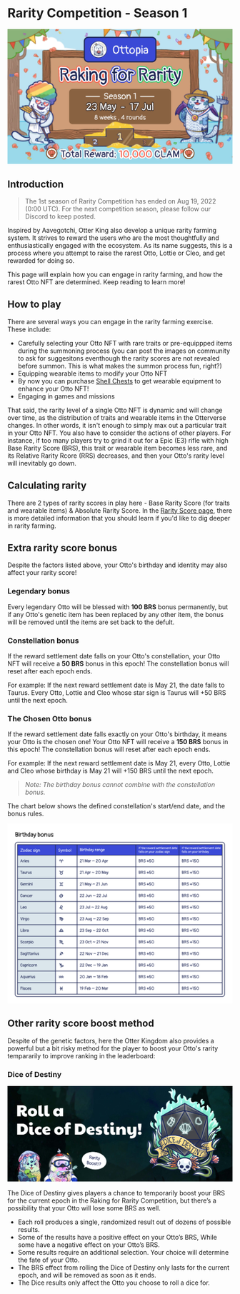# Rarity Competition - Season 1

![Rarity Competition - Season 1](img/s1-ror.jpg)

## Introduction

> The 1st season of Rarity Competition has ended on Aug 19, 2022 (0:00 UTC). For the next competition season, please follow our Discord to keep posted.

Inspired by Aavegotchi, Otter King also develop a unique rarity farming system. It strives to reward the users who are the most thoughtfully and enthusiastically engaged with the ecosystem. As its name suggests, this is a process where you attempt to raise the rarest Otto, Lottie or Cleo, and get rewarded for doing so.

This page will explain how you can engage in rarity farming, and how the rarest Otto NFT are determined. Keep reading to learn more!

## How to play

There are several ways you can engage in the rarity farming exercise. These include:

- Carefully selecting your Otto NFT with rare traits or pre-equippped items during the summoning process (you can post the images on community to ask for suggesitons eventhough the rarity scores are not revealed before summon. This is what makes the summon process fun, right?)
- Equipping wearable items to modify your Otto NFT
 - By now you can purchase [Shell Chests](../gameplay/store#shell-chest) to get wearable equipment to enhance your Otto NFT!
- Engaging in games and missions

That said, the rarity level of a single Otto NFT is dynamic and will change over time, as the distribution of traits and wearable items in the Otterverse changes. In other words, it isn't enough to simply max out a particular trait in your Otto NFT. You also have to consider the actions of other players. For instance, if too many players try to grind it out for a Epic (E3) rifle with high Base Rarity Score (BRS), this trait or wearable item becomes less rare, and its Relative Rarity Rcore (RRS) decreases, and then your Otto's rarity level will inevitably go down.

## Calculating rarity

There are 2 types of rarity scores in play here - Base Rarity Score (for traits and wearable items) & Absolute Rarity Score. In the [Rarity Score page](../gameplay/rarity-farming.md), there is more detailed information that you should learn if you'd like to dig deeper in rarity farming.

## Extra rarity score bonus

Despite the factors listed above, your Otto's birthday and identity may also affect your rarity score!

### Legendary bonus

Every legendary Otto will be blessed with **100 BRS** bonus permanently, but if any Otto's genetic item has been replaced by any other item, the bonus will be removed until the items are set back to the defult.

### Constellation bonus

If the reward settlement date falls on your Otto's constellation, your Otto NFT will receive a **50 BRS** bonus in this epoch! The constellation bonus will reset after each epoch ends.

For example: If the next reward settlement date is May 21, the date falls to Taurus. Every Otto, Lottie and Cleo whose star sign is Taurus will +50 BRS until the next epoch.

### The Chosen Otto bonus

If the reward settlement date falls exactly on your Otto's birthday, it means your Otto is the chosen one! Your Otto NFT will receive a **150 BRS** bonus in this epoch! The constellation bonus will reset after each epoch ends.

For example: If the next reward settlement date is May 21, every Otto, Lottie and Cleo whose birthday is May 21 will +150 BRS until the next epoch. 

> *Note: The birthday bonus cannot combine with the constellation bonus.*

The chart below shows the defined constellation's start/end date, and the bonus rules.

![Constellation Bonus](img/constellation_bonus.jpg)

## Other rarity score boost method

Despite of the genetic factors, here the Otter Kingdom also provides a powerful but a bit risky method for the player to boost your Otto's rarity tempararily to improve ranking in the leaderboard:

### Dice of Destiny <a href="#dod" id="dod"></a>

![Dice of Destiny](img/dice_of_destiny.jpg)

The Dice of Destiny gives players a chance to temporarily boost your BRS for the current epoch in the Raking for Rarity Competition, but there’s a possibility that your Otto will lose some BRS as well.

* Each roll produces a single, randomized result out of dozens of possible results.
* Some of the results have a positive effect on your Otto’s BRS, While some have a negative effect on your Otto’s BRS.
* Some results require an additional selection. Your choice will determine the fate of your Otto.
* The BRS effect from rolling the Dice of Destiny only lasts for the current epoch, and will be removed as soon as it ends.
* The Dice results only affect the Otto you choose to roll a dice for.
